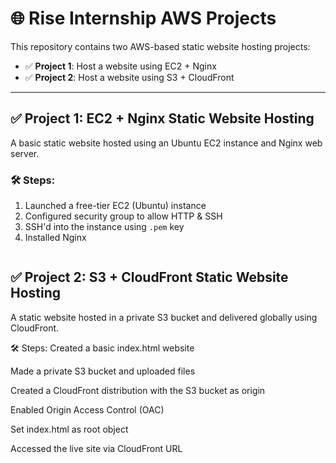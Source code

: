 # 🌐 Rise Internship AWS Projects

This repository contains two AWS-based static website hosting projects:

- ✅ **Project 1**: Host a website using EC2 + Nginx  
- ✅ **Project 2**: Host a website using S3 + CloudFront

---

## ✅ Project 1: EC2 + Nginx Static Website Hosting

A basic static website hosted using an Ubuntu EC2 instance and Nginx web server.

### 🛠️ Steps:
1. Launched a free-tier EC2 (Ubuntu) instance
2. Configured security group to allow HTTP & SSH
3. SSH'd into the instance using `.pem` key
4. Installed Nginx  
   ```bash
   
## ✅ Project 2: S3 + CloudFront Static Website Hosting
A static website hosted in a private S3 bucket and delivered globally using CloudFront.

🛠️ Steps:
Created a basic index.html website

Made a private S3 bucket and uploaded files

Created a CloudFront distribution with the S3 bucket as origin

Enabled Origin Access Control (OAC)

Set index.html as root object

Accessed the live site via CloudFront URL
